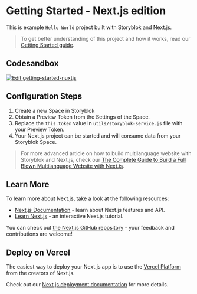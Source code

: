 # Getting Started - Next.js edition

This is example `Hello World` project built with Storyblok and Next.js.

> To get better understanding of this project and how it works, read our [Getting Started guide](https://www.storyblok.com/docs/guide/getting-started).

## Codesandbox

[![Edit getting-started-nuxtjs](https://codesandbox.io/static/img/play-codesandbox.svg)](https://codesandbox.io/s/github/storyblok/getting-started/tree/nextjs/nextjs)

## Configuration Steps

1. Create a new Space in Storyblok
2. Obtain a Preview Token from the Settings of the Space.
3. Replace the `this.token` value in `utils/storyblok-service.js` file with your Preview Token.
4. Your Next.js project can be started and will consume data from your Storyblok Space.

> For more advanced article on how to build multilanguage website with Storyblok and Next.js, check our [The Complete Guide to Build a Full Blown Multilanguage Website with Next.js](https://www.storyblok.com/tp/next-js-react-guide).

## Learn More

To learn more about Next.js, take a look at the following resources:

- [Next.js Documentation](https://nextjs.org/docs) - learn about Next.js features and API.
- [Learn Next.js](https://nextjs.org/learn) - an interactive Next.js tutorial.

You can check out [the Next.js GitHub repository](https://github.com/vercel/next.js/) - your feedback and contributions are welcome!

## Deploy on Vercel

The easiest way to deploy your Next.js app is to use the [Vercel Platform](https://vercel.com/import?utm_medium=default-template&filter=next.js&utm_source=create-next-app&utm_campaign=create-next-app-readme) from the creators of Next.js.

Check out our [Next.js deployment documentation](https://nextjs.org/docs/deployment) for more details.
